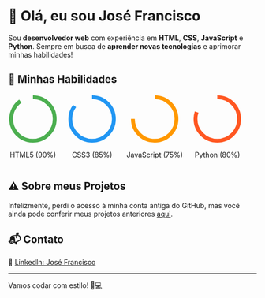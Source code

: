 # 👋 Olá, eu sou **José Francisco**  

Sou **desenvolvedor web** com experiência em **HTML**, **CSS**, **JavaScript** e **Python**. Sempre em busca de **aprender novas tecnologias** e aprimorar minhas habilidades!  

## 🚀 **Minhas Habilidades**  

<div style="display: flex; gap: 20px; flex-wrap: wrap;">  
  <div style="text-align: center;">  
    <svg width="100" height="100" viewBox="0 0 36 36">  
      <path  
        d="M18 2.0845  
           a 15.9155 15.9155 0 0 1 0 31.831  
           a 15.9155 15.9155 0 0 1 0 -31.831"  
        fill="none"  
        stroke="#4caf50"  
        stroke-width="2.8"  
        stroke-dasharray="90, 100"  
      />  
    </svg>  
    <p>HTML5 (90%)</p>  
  </div>  
  <div style="text-align: center;">  
    <svg width="100" height="100" viewBox="0 0 36 36">  
      <path  
        d="M18 2.0845  
           a 15.9155 15.9155 0 0 1 0 31.831  
           a 15.9155 15.9155 0 0 1 0 -31.831"  
        fill="none"  
        stroke="#2196f3"  
        stroke-width="2.8"  
        stroke-dasharray="85, 100"  
      />  
    </svg>  
    <p>CSS3 (85%)</p>  
  </div>  
  <div style="text-align: center;">  
    <svg width="100" height="100" viewBox="0 0 36 36">  
      <path  
        d="M18 2.0845  
           a 15.9155 15.9155 0 0 1 0 31.831  
           a 15.9155 15.9155 0 0 1 0 -31.831"  
        fill="none"  
        stroke="#ff9800"  
        stroke-width="2.8"  
        stroke-dasharray="75, 100"  
      />  
    </svg>  
    <p>JavaScript (75%)</p>  
  </div>  
  <div style="text-align: center;">  
    <svg width="100" height="100" viewBox="0 0 36 36">  
      <path  
        d="M18 2.0845  
           a 15.9155 15.9155 0 0 1 0 31.831  
           a 15.9155 15.9155 0 0 1 0 -31.831"  
        fill="none"  
        stroke="#ff5722"  
        stroke-width="2.8"  
        stroke-dasharray="80, 100"  
      />  
    </svg>  
    <p>Python (80%)</p>  
  </div>  
</div>  

## ⚠️ **Sobre meus Projetos**  

Infelizmente, perdi o acesso à minha conta antiga do GitHub, mas você ainda pode conferir meus projetos anteriores [aqui](https://github.com/xandyctz).  

## 📬 **Contato**  

📌 [LinkedIn: José Francisco](https://www.linkedin.com/in/seulinkedin)  

---

Vamos codar com estilo! 🚀💻  
